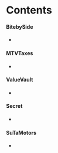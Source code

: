# **Contents**

#### BitebySide
*
 
#### MTVTaxes
*

#### ValueVault
*

#### Secret
*

#### SuTaMotors
* 